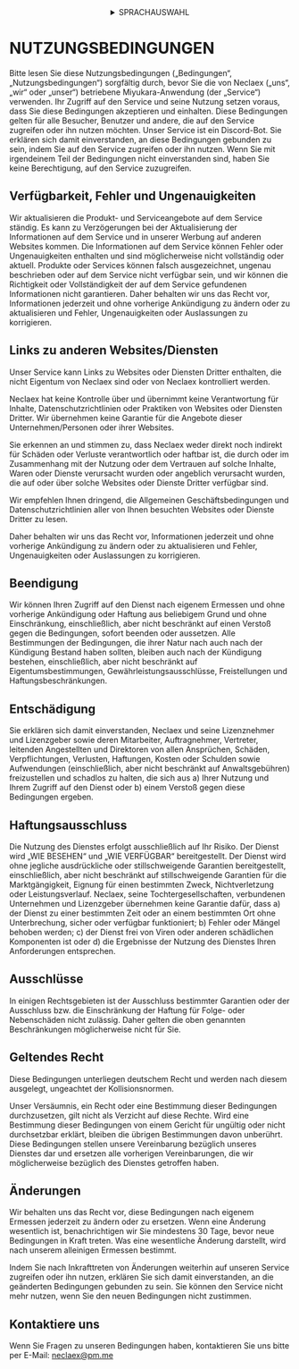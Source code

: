 <html>
    <body>
        <details align="center">
            <summary>SPRACHAUSWAHL</summary>
            <p align="center">
                <a href="https://neclaex.github.io/miyukara-docs/TOS.html" style="padding: 10px"> <img src="https://neclaex.github.io/miyukara-docs/img/usa.svg" width="25" height="25"> English </a>
                <a href="#" style="padding: 10px"> <img src="https://neclaex.github.io/miyukara-docs/img/deu.svg" width="25" height="25"> Deutsch </a>
            </p>
        </details>
    </body>
</html>

# NUTZUNGSBEDINGUNGEN
Bitte lesen Sie diese Nutzungsbedingungen („Bedingungen“, „Nutzungsbedingungen“) sorgfältig durch, bevor Sie die von Neclaex („uns“, „wir“ oder „unser“) betriebene Miyukara-Anwendung (der „Service“) verwenden.
Ihr Zugriff auf den Service und seine Nutzung setzen voraus, dass Sie diese Bedingungen akzeptieren und einhalten. Diese Bedingungen gelten für alle Besucher, Benutzer und andere, die auf den Service zugreifen oder ihn nutzen möchten. Unser Service ist ein Discord-Bot.
Sie erklären sich damit einverstanden, an diese Bedingungen gebunden zu sein, indem Sie auf den Service zugreifen oder ihn nutzen. Wenn Sie mit irgendeinem Teil der Bedingungen nicht einverstanden sind, haben Sie keine Berechtigung, auf den Service zuzugreifen.

## Verfügbarkeit, Fehler und Ungenauigkeiten
Wir aktualisieren die Produkt- und Serviceangebote auf dem Service ständig. Es kann zu Verzögerungen bei der Aktualisierung der Informationen auf dem Service und in unserer Werbung auf anderen Websites kommen. Die Informationen auf dem Service können Fehler oder Ungenauigkeiten enthalten und sind möglicherweise nicht vollständig oder aktuell. Produkte oder Services können falsch ausgezeichnet, ungenau beschrieben oder auf dem Service nicht verfügbar sein, und wir können die Richtigkeit oder Vollständigkeit der auf dem Service gefundenen Informationen nicht garantieren.
Daher behalten wir uns das Recht vor, Informationen jederzeit und ohne vorherige Ankündigung zu ändern oder zu aktualisieren und Fehler, Ungenauigkeiten oder Auslassungen zu korrigieren.

## Links zu anderen Websites/Diensten
Unser Service kann Links zu Websites oder Diensten Dritter enthalten, die nicht Eigentum von Neclaex sind oder von Neclaex kontrolliert werden.

Neclaex hat keine Kontrolle über und übernimmt keine Verantwortung für Inhalte, Datenschutzrichtlinien oder Praktiken von Websites oder Diensten Dritter. Wir übernehmen keine Garantie für die Angebote dieser Unternehmen/Personen oder ihrer Websites.

Sie erkennen an und stimmen zu, dass Neclaex weder direkt noch indirekt für Schäden oder Verluste verantwortlich oder haftbar ist, die durch oder im Zusammenhang mit der Nutzung oder dem Vertrauen auf solche Inhalte, Waren oder Dienste verursacht wurden oder angeblich verursacht wurden, die auf oder über solche Websites oder Dienste Dritter verfügbar sind.

Wir empfehlen Ihnen dringend, die Allgemeinen Geschäftsbedingungen und Datenschutzrichtlinien aller von Ihnen besuchten Websites oder Dienste Dritter zu lesen.

Daher behalten wir uns das Recht vor, Informationen jederzeit und ohne vorherige Ankündigung zu ändern oder zu aktualisieren und Fehler, Ungenauigkeiten oder Auslassungen zu korrigieren.

## Beendigung
Wir können Ihren Zugriff auf den Dienst nach eigenem Ermessen und ohne vorherige Ankündigung oder Haftung aus beliebigem Grund und ohne Einschränkung, einschließlich, aber nicht beschränkt auf einen Verstoß gegen die Bedingungen, sofort beenden oder aussetzen.
Alle Bestimmungen der Bedingungen, die ihrer Natur nach auch nach der Kündigung Bestand haben sollten, bleiben auch nach der Kündigung bestehen, einschließlich, aber nicht beschränkt auf Eigentumsbestimmungen, Gewährleistungsausschlüsse, Freistellungen und Haftungsbeschränkungen.

## Entschädigung
Sie erklären sich damit einverstanden, Neclaex und seine Lizenznehmer und Lizenzgeber sowie deren Mitarbeiter, Auftragnehmer, Vertreter, leitenden Angestellten und Direktoren von allen Ansprüchen, Schäden, Verpflichtungen, Verlusten, Haftungen, Kosten oder Schulden sowie Aufwendungen (einschließlich, aber nicht beschränkt auf Anwaltsgebühren) freizustellen und schadlos zu halten, die sich aus a) Ihrer Nutzung und Ihrem Zugriff auf den Dienst oder b) einem Verstoß gegen diese Bedingungen ergeben.

## Haftungsausschluss
Die Nutzung des Dienstes erfolgt ausschließlich auf Ihr Risiko. Der Dienst wird „WIE BESEHEN“ und „WIE VERFÜGBAR“ bereitgestellt. Der Dienst wird ohne jegliche ausdrückliche oder stillschweigende Garantien bereitgestellt, einschließlich, aber nicht beschränkt auf stillschweigende Garantien für die Marktgängigkeit, Eignung für einen bestimmten Zweck, Nichtverletzung oder Leistungsverlauf.
Neclaex, seine Tochtergesellschaften, verbundenen Unternehmen und Lizenzgeber übernehmen keine Garantie dafür, dass a) der Dienst zu einer bestimmten Zeit oder an einem bestimmten Ort ohne Unterbrechung, sicher oder verfügbar funktioniert; b) Fehler oder Mängel behoben werden; c) der Dienst frei von Viren oder anderen schädlichen Komponenten ist oder d) die Ergebnisse der Nutzung des Dienstes Ihren Anforderungen entsprechen.

## Ausschlüsse
In einigen Rechtsgebieten ist der Ausschluss bestimmter Garantien oder der Ausschluss bzw. die Einschränkung der Haftung für Folge- oder Nebenschäden nicht zulässig. Daher gelten die oben genannten Beschränkungen möglicherweise nicht für Sie.

## Geltendes Recht
Diese Bedingungen unterliegen deutschem Recht und werden nach diesem ausgelegt, ungeachtet der Kollisionsnormen.

Unser Versäumnis, ein Recht oder eine Bestimmung dieser Bedingungen durchzusetzen, gilt nicht als Verzicht auf diese Rechte. Wird eine Bestimmung dieser Bedingungen von einem Gericht für ungültig oder nicht durchsetzbar erklärt, bleiben die übrigen Bestimmungen davon unberührt. Diese Bedingungen stellen unsere Vereinbarung bezüglich unseres Dienstes dar und ersetzen alle vorherigen Vereinbarungen, die wir möglicherweise bezüglich des Dienstes getroffen haben.

## Änderungen
Wir behalten uns das Recht vor, diese Bedingungen nach eigenem Ermessen jederzeit zu ändern oder zu ersetzen. Wenn eine Änderung wesentlich ist, benachrichtigen wir Sie mindestens 30 Tage, bevor neue Bedingungen in Kraft treten. Was eine wesentliche Änderung darstellt, wird nach unserem alleinigen Ermessen bestimmt.

Indem Sie nach Inkrafttreten von Änderungen weiterhin auf unseren Service zugreifen oder ihn nutzen, erklären Sie sich damit einverstanden, an die geänderten Bedingungen gebunden zu sein. Sie können den Service nicht mehr nutzen, wenn Sie den neuen Bedingungen nicht zustimmen.

## Kontaktiere uns
Wenn Sie Fragen zu unseren Bedingungen haben, kontaktieren Sie uns bitte per E-Mail: [neclaex@pm.me](mailto:neclaex@pm.me)